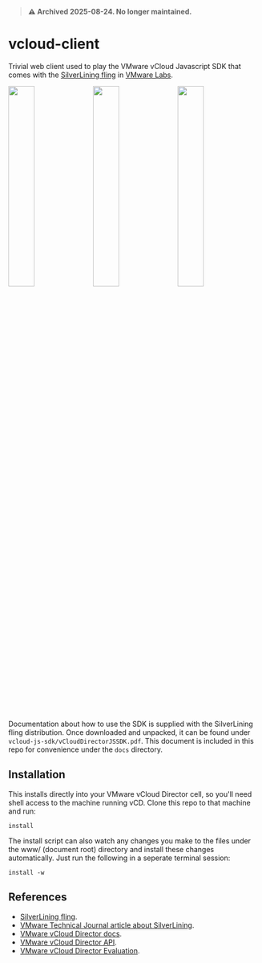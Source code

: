 > **⚠️ Archived 2025-08-24. No longer maintained.**

vcloud-client
=============

Trivial web client used to play the VMware vCloud Javascript SDK  that comes
with the [SilverLining fling](http://labs.vmware.com/flings/silverlining)
in [VMware Labs](http://labs.vmware.com/flings).

<img src="http://ali5ter.github.io/repository/images/vcloud-client-login.png?raw=true" width="32%"/>&nbsp;
<img src="http://ali5ter.github.io/repository/images/vcloud-client-machines.png?raw=true" width="32%"/>&nbsp;
<img src="http://ali5ter.github.io/repository/images/vcloud-client-library.png?raw=true" width="32%"/>

Documentation about how to use the SDK is supplied with the SilverLining fling distribution. Once downloaded and unpacked, it can be found under ```vcloud-js-sdk/vCloudDirectorJSSDK.pdf```.
This document is included in this repo for convenience under the ```docs``` directory.

Installation
------------

This installs directly into your VMware vCloud Director cell, so you'll 
need shell access to the machine running vCD. Clone this repo to that
machine and run:

    install

The install script can also watch any changes you make to the files under 
the www/ (document root) directory and install these changes automatically.
Just run the following in a seperate terminal session:

    install -w

References
----------

* [SilverLining fling](http://labs.vmware.com/flings/silverlining).
* [VMware Technical Journal article about SilverLining](http://labs.vmware.com/publications/cloud-vmtj-winter2012).
* [VMware vCloud Director docs](https://www.vmware.com/support/pubs/vcd_pubs.html).
* [VMware vCloud Director API](http://www.vmware.com/go/vcloudapi).
* [VMware vCloud Director Evaluation](https://my.vmware.com/web/vmware/evalcenter?p=vcloud-director15&lp=default:).
